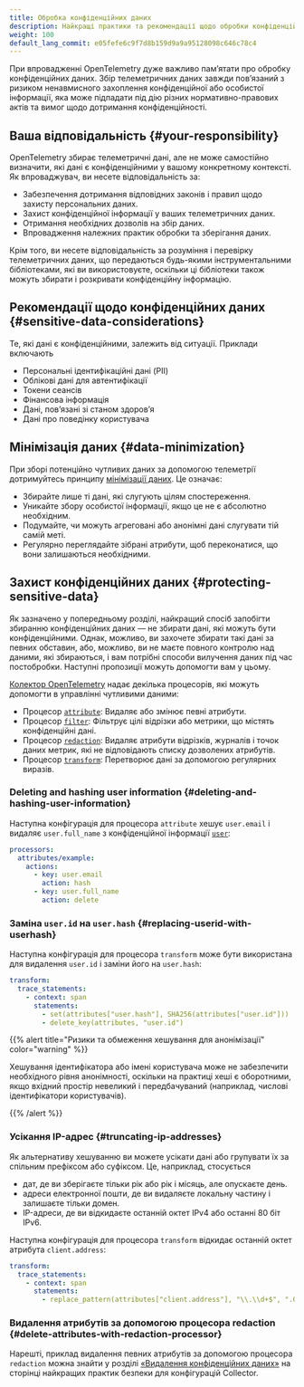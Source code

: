 ```yaml
---
title: Обробка конфіденційних даних
description: Найкращі практики та рекомендації щодо обробки конфіденційних даних в OpenTelemetry
weight: 100
default_lang_commit: e05fefe6c9f7d8b159d9a9a95128098c646c78c4
---
```


При впровадженні OpenTelemetry дуже важливо памʼятати про обробку конфіденційних даних. Збір телеметричних даних завжди повʼязаний з ризиком ненавмисного захоплення конфіденційної або особистої інформації, яка може підпадати під дію різних нормативно-правових актів та вимог щодо дотримання конфіденційності.

## Ваша відповідальність {#your-responsibility}

OpenTelemetry збирає телеметричні дані, але не може самостійно визначити, які дані є конфіденційними у вашому конкретному контексті. Як впроваджувач, ви несете відповідальність за:

- Забезпечення дотримання відповідних законів і правил щодо захисту персональних даних.
- Захист конфіденційної інформації у ваших телеметричних даних.
- Отримання необхідних дозволів на збір даних.
- Впровадження належних практик обробки та зберігання даних.

Крім того, ви несете відповідальність за розуміння і перевірку телеметричних даних, що передаються будь-якими інструментальними бібліотеками, які ви використовуєте, оскільки ці бібліотеки також можуть збирати і розкривати конфіденційну інформацію.

## Рекомендації щодо конфіденційних даних {#sensitive-data-considerations}

Те, які дані є конфіденційними, залежить від ситуації. Приклади включають

- Персональні ідентифікаційні дані (PII)
- Облікові дані для автентифікації
- Токени сеансів
- Фінансова інформація
- Дані, повʼязані зі станом здоровʼя
- Дані про поведінку користувача

## Мінімізація даних {#data-minimization}

При зборі потенційно чутливих даних за допомогою телеметрії дотримуйтесь принципу [мінімізації даних](https://en.wikipedia.org/wiki/Data_minimization). Це означає:

- Збирайте лише ті дані, які слугують цілям спостереження.
- Уникайте збору особистої інформації, якщо це не є абсолютно необхідним.
- Подумайте, чи можуть агреговані або анонімні дані слугувати тій самій меті.
- Регулярно переглядайте зібрані атрибути, щоб переконатися, що вони залишаються необхідними.

## Захист конфіденційних даних {#protecting-sensitive-data}

Як зазначено у попередньому розділі, найкращий спосіб запобігти збиранню конфіденційних даних — не збирати дані, які можуть бути конфіденційними. Однак, можливо, ви захочете збирати такі дані за певних обставин, або, можливо, ви не маєте повного контролю над даними, які збираються, і вам потрібні способи вилучення даних під час постобробки. Наступні пропозиції можуть допомогти вам у цьому.

[Колектор OpenTelemetry](/docs/collector) надає декілька процесорів, які можуть допомогти в управлінні чутливими даними:

- Процесор [`attribute`](https://github.com/open-telemetry/opentelemetry-collector-contrib/tree/main/processor/attributesprocessor): Видаляє або змінює певні атрибути.
- Процесор [`filter`](https://github.com/open-telemetry/opentelemetry-collector-contrib/tree/main/processor/filterprocessor): Фільтрує цілі відрізки або метрики, що містять конфіденційні дані.
- Процесор [`redaction`](https://github.com/open-telemetry/opentelemetry-collector-contrib/tree/main/processor/redactionprocessor): Видаляє атрибути відрізків, журналів і точок даних метрик, які не відповідають списку дозволених атрибутів.
- Процесор [`transform`](https://github.com/open-telemetry/opentelemetry-collector-contrib/tree/main/processor/transformprocessor): Перетворює дані за допомогою регулярних виразів.

### Deleting and hashing user information {#deleting-and-hashing-user-information}

Наступна конфігурація для процесора `attribute` хешує `user.email` і видаляє `user.full_name` з конфіденційної інформації [`user`](/docs/specs/semconv/registry/attributes/user/#user-hash):

```yaml
processors:
  attributes/example:
    actions:
      - key: user.email
        action: hash
      - key: user.full_name
        action: delete
```

### Заміна `user.id` на `user.hash` {#replacing-userid-with-userhash}

Наступна конфігурація для процесора `transform` може бути використана для видалення `user.id` і заміни його на `user.hash`:

```yaml
transform:
  trace_statements:
    - context: span
      statements:
        - set(attributes["user.hash"], SHA256(attributes["user.id"]))
        - delete_key(attributes, "user.id")
```

{{% alert title="Ризики та обмеження хешування для анонімізації" color="warning" %}}

Хешування ідентифікатора або імені користувача може не забезпечити необхідного рівня анонімності, оскільки на практиці хеші є оборотними, якщо вхідний простір невеликий і передбачуваний (наприклад, числові ідентифікатори користувачів).

{{% /alert %}}

### Усікання IP-адрес {#truncating-ip-addresses}

Як альтернативу хешуванню ви можете усікати дані або групувати їх за спільним префіксом або суфіксом. Це, наприклад, стосується

- дат, де ви зберігаєте тільки рік або рік і місяць, але опускаєте день.
- адреси електронної пошти, де ви видаляєте локальну частину і залишаєте тільки домен.
- IP-адреси, де ви відкидаєте останній октет IPv4 або останні 80 біт IPv6.

Наступна конфігурація для процесора `transform` відкидає останній октет атрибута `client.address`:

```yaml
transform:
  trace_statements:
    - context: span
      statements:
        - replace_pattern(attributes["client.address"], "\\.\\d+$", ".0")
```

### Видалення атрибутів за допомогою процесора redaction {#delete-attributes-with-redaction-processor}

Нарешті, приклад видалення певних атрибутів за допомогою процесора `redaction` можна знайти у розділі [«Видалення конфіденційних даних»](/docs/security/config-best-practices/#scrub-sensitive-data) на сторінці найкращих практик безпеки для конфігурацій Collector.
